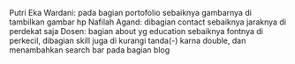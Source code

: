 Putri Eka Wardani: pada bagian portofolio sebaiknya gambarnya di tambilkan gambar hp 
Nafilah Agand: dibagian contact sebaiknya jaraknya di perdekat saja 
Dosen: bagian about yg education sebaiknya fontnya di perkecil, dibagian skill juga di kurangi tanda(-) karna double, dan menambahkan search bar pada bagian blog
